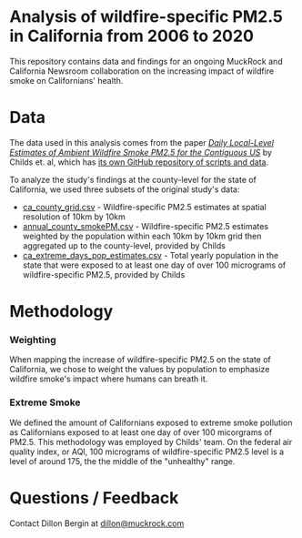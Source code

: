 # Analysis of wildfire-specific PM2.5 in California from 2006 to 2020

This repository contains data and findings for an ongoing MuckRock and California Newsroom collaboration on the increasing impact of wildfire smoke on Californians' health.

# Data 

The data used in this analysis comes from the paper *[Daily Local-Level Estimates of Ambient Wildfire Smoke PM2.5 for the Contiguous US](https://pubs.acs.org/doi/10.1021/acs.est.2c02934)* by Childs et. al, which has [its own GitHub repository of scripts and data](https://github.com/echolab-stanford/daily-10km-smokePM).

To analyze the study's findings at the county-level for the state of California, we used three subsets of the original study's data:

- [ca_county_grid.csv](data/processed/childs_county_level_results/ca_county_grid.csv) - Wildfire-specific PM2.5 estimates at spatial resolution of 10km by 10km 
- [annual_county_smokePM.csv](data/processed/childs_county_level_results/annual_county_smokePM.csv) - Wildfire-specific PM2.5 estimates weighted by the population within each 10km by 10km grid then aggregated up to the county-level, provided by Childs
- [ca_extreme_days_pop_estimates.csv](data/processed/childs_county_level_results/ca_extreme_days_pop_estimates.csv) - Total yearly population in the state that were exposed to at least one day of over 100 micrograms of wildfire-specific PM2.5, provided by Childs


# Methodology 

### Weighting
When mapping the increase of wildfire-specific PM2.5 on the state of California, we chose to weight the values by population to emphasize wildfire smoke's impact where humans can breath it. 

### Extreme Smoke
We defined the amount of Californians exposed to extreme smoke pollution as Californians exposed to at least one day of over 100 micorgrams of PM2.5. This methodology was employed by Childs' team. On the federal air quality index, or AQI, 100 micrograms of wildfire-specific PM2.5 level is a level of around 175, the the middle of the "unhealthy" range. 


# Questions / Feedback
Contact Dillon Bergin at dillon@muckrock.com 
